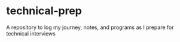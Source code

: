 # technical-prep
A repository to log my journey, notes, and programs as I prepare for technical interviews
